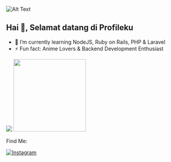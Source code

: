 ![Alt Text](https://user-images.githubusercontent.com/69864986/160632746-f60ebe1d-1d4f-4cee-b066-39892799eec8.gif)

## Hai 👋, Selamat datang di Profileku

- 🌱 I’m currently learning NodeJS, Ruby on Rails, PHP & Laravel
- ⚡ Fun fact: Anime Lovers & Backend Development Enthusiast

<img src="https://github-readme-stats.vercel.app/api?username=aphrodeosubarno&theme=radical&show_icons=true" /> <img src="https://github-readme-stats.vercel.app/api/top-langs/?username=aphrodeosubarno&theme=radical&layout=compact" height="196px" />

Find Me:

<a href="https://www.instagram.com/deo_sbrn" target="_blank"><img src="https://img.shields.io/badge/Instagram-%23E4405F.svg?&style=flat-square&logo=instagram&logoColor=white" alt="Instagram"></a>

